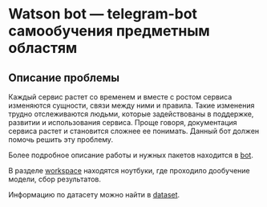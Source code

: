 # Watson bot — telegram-bot самообучения предметным областям

## Описание проблемы
Каждый сервис растет со временем и вместе с ростом сервиса изменяются сущности, связи между ними и правила. Такие изменения трудно отслеживаются людьми, которые задействованы в поддержке, развитии и использования сервиса. Проще говоря, документация сервиса растет и становится сложнее ее понимать. Данный бот должен помочь решить эту проблему. 

Более подробное описание работы и нужных пакетов находится в <a href="https://github.com/gallyamov2001/watson_bot/tree/main/bot">bot</a>.

В разделе <a href="https://github.com/gallyamov2001/watson_bot/tree/main/workspace">workspace</a> находятся ноутбуки, где проходило дообучение модели, сбор результатов.

Информацию по датасету можно найти в <a href="https://github.com/gallyamov2001/watson_bot/tree/main/dataset">dataset</a>.

